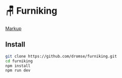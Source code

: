 # 🪑 Furniking

[Markup](https://www.figma.com/file/zvaHCYVJQVPaPKJj0NsRVd/Furniking-(Copy))

## Install

```bash
git clone https://github.com/dromse/furniking.git
cd furniking
npm install
npm run dev
```
